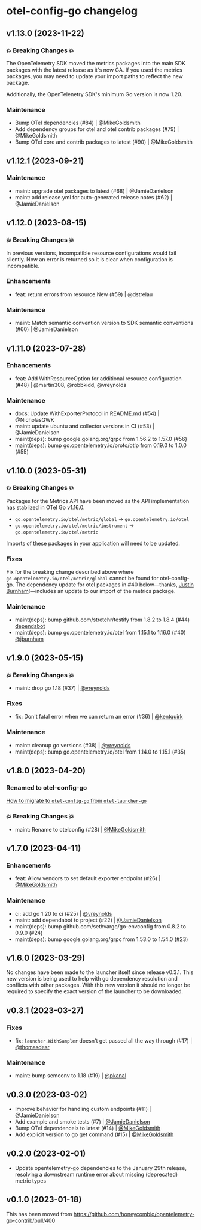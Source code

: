 # otel-config-go changelog

## v1.13.0 (2023-11-22)

### 💥 Breaking Changes 💥

The OpenTelemetry SDK moved the metrics packages into the main SDK packages with the latest release as it's now GA.
If you used the metrics packages, you may need to update your import paths to reflect the new package.

Additionally, the OpenTelenetry SDK's minimum Go version is now 1.20.

### Maintenance

- Bump OTel dependencies (#84) | @MikeGoldsmith
- Add dependency groups for otel and otel contrib packages (#79) | @MikeGoldsmith
- Bump OTel core and contrib packages to latest (#90) | @MikeGoldsmith

## v1.12.1 (2023-09-21)

### Maintenance

- maint: upgrade otel packages to latest (#68) | @JamieDanielson
- maint: add release.yml for auto-generated release notes (#62) | @JamieDanielson

## v1.12.0 (2023-08-15)

### 💥 Breaking Changes 💥

In previous versions, incompatible resource configurations would fail silently.
Now an error is returned so it is clear when configuration is incompatible.

### Enhancements

- feat: return errors from resource.New (#59) | @dstrelau

### Maintenance

- maint: Match semantic convention version to SDK semantic conventions (#60) | @JamieDanielson

## v1.11.0 (2023-07-28)

### Enhancements

- feat: Add WithResourceOption for additional resource configuration (#48) | @martin308, @robbkidd, @vreynolds

### Maintenance

- docs: Update WithExporterProtocol in README.md (#54) | @NicholasGWK
- maint: update ubuntu and collector versions in CI (#53) | @JamieDanielson
- maint(deps): bump google.golang.org/grpc from 1.56.2 to 1.57.0 (#56)
- maint(deps): bump go.opentelemetry.io/proto/otlp from 0.19.0 to 1.0.0 (#55)

## v1.10.0 (2023-05-31)

### 💥 Breaking Changes 💥

Packages for the Metrics API have been moved as the API implementation has stablized in OTel Go v1.16.0.

- `go.opentelemetry.io/otel/metric/global` -> `go.opentelemetry.io/otel`
- `go.opentelemetry.io/otel/metric/instrument` -> `go.opentelemetry.io/otel/metric`

Imports of these packages in your application will need to be updated.

### Fixes

Fix for the breaking change described above where `go.opentelemetry.io/otel/metric/global` cannot be found for otel-config-go.
The dependency update for otel packages in #40 below—thanks, [Justin Burnham](https://github.com/jburnham)!—includes an update to our import of the metrics package.

### Maintenance

- maint(deps): bump github.com/stretchr/testify from 1.8.2 to 1.8.4 (#44) [dependabot](https://github.com/apps/dependabot)
- maint(deps): bump go.opentelemetry.io/otel from 1.15.1 to 1.16.0 (#40) [@jburnham](https://github.com/jburnham)

## v1.9.0 (2023-05-15)

### 💥 Breaking Changes 💥

- maint: drop go 1.18 (#37) | [@vreynolds](https://github.com/vreynolds)

### Fixes

- fix: Don't fatal error when we can return an error (#36) | [@kentquirk](https://github.com/kentquirk)

### Maintenance

- maint: cleanup go versions (#38) | [@vreynolds](https://github.com/vreynolds)
- maint(deps): bump go.opentelemetry.io/otel from 1.14.0 to 1.15.1 (#35)

## v1.8.0 (2023-04-20)

### Renamed to otel-config-go

[How to migrate to `otel-config-go` from `otel-launcher-go`](/README.md#migrating-from-otel-launcher-go-to-otel-config-go)

### 💥 Breaking Changes 💥

- maint: Rename to otelconfig (#28) | [@MikeGoldsmith](https://github.com/MikeGoldsmith)

## v1.7.0 (2023-04-11)

### Enhancements

- feat: Allow vendors to set default exporter endpoint (#26) | [@MikeGoldsmith](https://github.com/MikeGoldsmith)

### Maintenance

- ci: add go 1.20 to ci (#25) | [@vreynolds](https://github.com/vreynolds)
- maint: add dependabot to project (#22) | [@JamieDanielson](https://github.com/JamieDanielson)
- maint(deps): bump github.com/sethvargo/go-envconfig from 0.8.2 to 0.9.0 (#24)
- maint(deps): bump google.golang.org/grpc from 1.53.0 to 1.54.0 (#23)

## v1.6.0 (2023-03-29)

No changes have been made to the launcher itself since release v0.3.1.
This new version is being used to help with go dependency resolution and conflicts with other packages.
With this new version it should no longer be required to specify the exact version of the launcher to be downloaded.

## v0.3.1 (2023-03-27)

### Fixes

- fix: `launcher.WithSampler` doesn't get passed all the way through (#17) | [@thomasdesr](https://github.com/thomasdesr)

### Maintenance

- maint: bump semconv to 1.18 (#19) | [@pkanal](https://github.com/pkanal)

## v0.3.0 (2023-03-02)

- Improve behavior for handling custom endpoints (#11) | [@JamieDanielson](https://github.com/JamieDanielson)
- Add example and smoke tests (#7) | [@JamieDanielson](https://github.com/JamieDanielson)
- Bump OTel dependenceis to latest (#14) | [@MikeGoldsmith](https://github.com/MikeGoldsmith)
- Add explicit version to go get command (#15) | [@MikeGoldsmith](https://github.com/MikeGoldsmith)

## v0.2.0 (2023-02-01)

- Update opentelemetry-go dependencies to the January 29th release, resolving a downstream runtime error about missing (deprecated) metric types

## v0.1.0 (2023-01-18)

This has been moved from <https://github.com/honeycombio/opentelemetry-go-contrib/pull/400>
